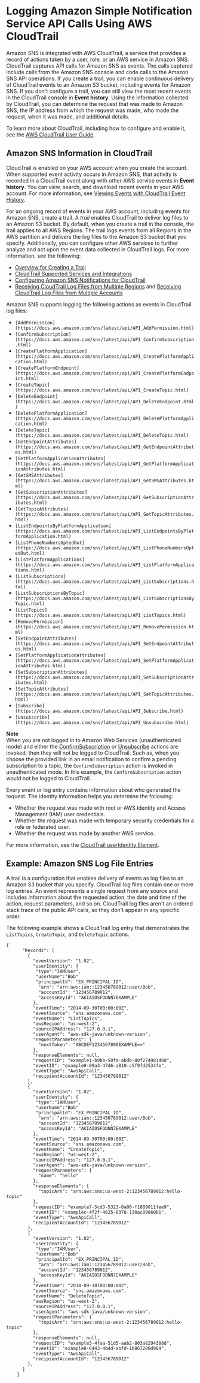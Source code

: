 # Logging Amazon Simple Notification Service API Calls Using AWS CloudTrail<a name="sns-logging-using-cloudtrail"></a>

Amazon SNS is integrated with AWS CloudTrail, a service that provides a record of actions taken by a user, role, or an AWS service in Amazon SNS\. CloudTrail captures API calls for Amazon SNS as events\. The calls captured include calls from the Amazon SNS console and code calls to the Amazon SNS API operations\. If you create a trail, you can enable continuous delivery of CloudTrail events to an Amazon S3 bucket, including events for Amazon SNS\. If you don't configure a trail, you can still view the most recent events in the CloudTrail console in **Event history**\. Using the information collected by CloudTrail, you can determine the request that was made to Amazon SNS, the IP address from which the request was made, who made the request, when it was made, and additional details\. 

To learn more about CloudTrail, including how to configure and enable it, see the [AWS CloudTrail User Guide](https://docs.aws.amazon.com/awscloudtrail/latest/userguide/)\.

## Amazon SNS Information in CloudTrail<a name="sns-info-in-cloudtrail"></a>

CloudTrail is enabled on your AWS account when you create the account\. When supported event activity occurs in Amazon SNS, that activity is recorded in a CloudTrail event along with other AWS service events in **Event history**\. You can view, search, and download recent events in your AWS account\. For more information, see [Viewing Events with CloudTrail Event History](https://docs.aws.amazon.com/awscloudtrail/latest/userguide/view-cloudtrail-events.html)\. 

For an ongoing record of events in your AWS account, including events for Amazon SNS, create a trail\. A *trail* enables CloudTrail to deliver log files to an Amazon S3 bucket\. By default, when you create a trail in the console, the trail applies to all AWS Regions\. The trail logs events from all Regions in the AWS partition and delivers the log files to the Amazon S3 bucket that you specify\. Additionally, you can configure other AWS services to further analyze and act upon the event data collected in CloudTrail logs\. For more information, see the following: 
+ [Overview for Creating a Trail](https://docs.aws.amazon.com/awscloudtrail/latest/userguide/cloudtrail-create-and-update-a-trail.html)
+ [CloudTrail Supported Services and Integrations](https://docs.aws.amazon.com/awscloudtrail/latest/userguide/cloudtrail-aws-service-specific-topics.html#cloudtrail-aws-service-specific-topics-integrations)
+ [Configuring Amazon SNS Notifications for CloudTrail](https://docs.aws.amazon.com/awscloudtrail/latest/userguide/getting_notifications_top_level.html)
+ [Receiving CloudTrail Log Files from Multiple Regions](https://docs.aws.amazon.com/awscloudtrail/latest/userguide/receive-cloudtrail-log-files-from-multiple-regions.html) and [Receiving CloudTrail Log Files from Multiple Accounts](https://docs.aws.amazon.com/awscloudtrail/latest/userguide/cloudtrail-receive-logs-from-multiple-accounts.html)

Amazon SNS supports logging the following actions as events in CloudTrail log files:
+ `[AddPermission](https://docs.aws.amazon.com/sns/latest/api/API_AddPermission.html)`
+ `[ConfirmSubscription](https://docs.aws.amazon.com/sns/latest/api/API_ConfirmSubscription.html)`
+ `[CreatePlatformApplication](https://docs.aws.amazon.com/sns/latest/api/API_CreatePlatformApplication.html)`
+ `[CreatePlatformEndpoint](https://docs.aws.amazon.com/sns/latest/api/API_CreatePlatformEndpoint.html)`
+ `[CreateTopic](https://docs.aws.amazon.com/sns/latest/api/API_CreateTopic.html)`
+ `[DeleteEndpoint](https://docs.aws.amazon.com/sns/latest/api/API_DeleteEndpoint.html)`
+ `[DeletePlatformApplication](https://docs.aws.amazon.com/sns/latest/api/API_DeletePlatformApplication.html)`
+ `[DeleteTopic](https://docs.aws.amazon.com/sns/latest/api/API_DeleteTopic.html)`
+ `[GetEndpointAttributes](https://docs.aws.amazon.com/sns/latest/api/API_GetEndpointAttributes.html)`
+ `[GetPlatformApplicationAttributes](https://docs.aws.amazon.com/sns/latest/api/API_GetPlatformApplicationAttributes.html)`
+ `[GetSMSAttributes](https://docs.aws.amazon.com/sns/latest/api/API_GetSMSAttributes.html)`
+ `[GetSubscriptionAttributes](https://docs.aws.amazon.com/sns/latest/api/API_GetSubscriptionAttributes.html)`
+ `[GetTopicAttributes](https://docs.aws.amazon.com/sns/latest/api/API_GetTopicAttributes.html)`
+ `[ListEndpointsByPlatformApplication](https://docs.aws.amazon.com/sns/latest/api/API_ListEndpointsByPlatformApplication.html)`
+ `[ListPhoneNumbersOptedOut](https://docs.aws.amazon.com/sns/latest/api/API_ListPhoneNumbersOptedOut.html)`
+ `[ListPlatformApplications](https://docs.aws.amazon.com/sns/latest/api/API_ListPlatformApplications.html)`
+ `[ListSubscriptions](https://docs.aws.amazon.com/sns/latest/api/API_ListSubscriptions.html)`
+ `[ListSubscriptionsByTopic](https://docs.aws.amazon.com/sns/latest/api/API_ListSubscriptionsByTopic.html)`
+ `[ListTopics](https://docs.aws.amazon.com/sns/latest/api/API_ListTopics.html)`
+ `[RemovePermission](https://docs.aws.amazon.com/sns/latest/api/API_RemovePermission.html)`
+ `[SetEndpointAttributes](https://docs.aws.amazon.com/sns/latest/api/API_SetEndpointAttributes.html)`
+ `[SetPlatformApplicationAttributes](https://docs.aws.amazon.com/sns/latest/api/API_SetPlatformApplicationAttributes.html)`
+ `[SetSubscriptionAttributes](https://docs.aws.amazon.com/sns/latest/api/API_SetSubscriptionAttributes.html)`
+ `[SetTopicAttributes](https://docs.aws.amazon.com/sns/latest/api/API_SetTopicAttributes.html)`
+ `[Subscribe](https://docs.aws.amazon.com/sns/latest/api/API_Subscribe.html)`
+ `[Unsubscribe](https://docs.aws.amazon.com/sns/latest/api/API_Unsubscribe.html)`

**Note**  
When you are not logged in to Amazon Web Services \(unauthenticated mode\) and either the [ConfirmSubscription](https://docs.aws.amazon.com/sns/latest/api/API_ConfirmSubscription.html) or [Unsubscribe](https://docs.aws.amazon.com/sns/latest/api/API_Unsubscribe.html) actions are invoked, then they will not be logged to CloudTrail\. Such as, when you choose the provided link in an email notification to confirm a pending subscription to a topic, the `ConfirmSubscription` action is invoked in unauthenticated mode\. In this example, the `ConfirmSubscription` action would not be logged to CloudTrail\.

Every event or log entry contains information about who generated the request\. The identity information helps you determine the following: 
+ Whether the request was made with root or AWS Identity and Access Management \(IAM\) user credentials\.
+ Whether the request was made with temporary security credentials for a role or federated user\.
+ Whether the request was made by another AWS service\.

For more information, see the [CloudTrail userIdentity Element](https://docs.aws.amazon.com/awscloudtrail/latest/userguide/cloudtrail-event-reference-user-identity.html)\.

## Example: Amazon SNS Log File Entries<a name="understanding-service-name-entries"></a>

 A trail is a configuration that enables delivery of events as log files to an Amazon S3 bucket that you specify\. CloudTrail log files contain one or more log entries\. An event represents a single request from any source and includes information about the requested action, the date and time of the action, request parameters, and so on\. CloudTrail log files aren't an ordered stack trace of the public API calls, so they don't appear in any specific order\.

The following example shows a CloudTrail log entry that demonstrates the `ListTopics`, `CreateTopic`, and `DeleteTopic` actions\.

```
{
      "Records": [
        {
          "eventVersion": "1.02",
          "userIdentity": {
           "type":"IAMUser",
           "userName":"Bob"
           "principalId": "EX_PRINCIPAL_ID",
            "arn": "arn:aws:iam::123456789012:user/Bob",
            "accountId": "123456789012",
            "accessKeyId": "AKIAIOSFODNN7EXAMPLE"
          },
          "eventTime": "2014-09-30T00:00:00Z",
          "eventSource": "sns.amazonaws.com",
          "eventName": "ListTopics",
          "awsRegion": "us-west-2",
          "sourceIPAddress": "127.0.0.1",
          "userAgent": "aws-sdk-java/unknown-version",
          "requestParameters": {
            "nextToken": "ABCDEF1234567890EXAMPLE=="
          },
          "responseElements": null,
          "requestID": "example1-b9bb-50fa-abdb-80f274981d60",
          "eventID": "example0-09a3-47d6-a810-c5f9fd2534fe",
          "eventType": "AwsApiCall",
          "recipientAccountId": "123456789012"
        },
        {
          "eventVersion": "1.02",
          "userIdentity": {
           "type":"IAMUser",
           "userName":"Bob"
           "principalId": "EX_PRINCIPAL_ID",
            "arn": "arn:aws:iam::123456789012:user/Bob",
            "accountId": "123456789012",
            "accessKeyId": "AKIAIOSFODNN7EXAMPLE"
          },
          "eventTime": "2014-09-30T00:00:00Z",
          "eventSource": "sns.amazonaws.com",
          "eventName": "CreateTopic",
          "awsRegion": "us-west-2",
          "sourceIPAddress": "127.0.0.1",
          "userAgent": "aws-sdk-java/unknown-version",
          "requestParameters": {
            "name": "hello"
          },
          "responseElements": {
            "topicArn": "arn:aws:sns:us-west-2:123456789012:hello-topic"
          },
          "requestID": "example7-5cd3-5323-8a00-f1889011fee9",
          "eventID": "examplec-4f2f-4625-8378-130ac89660b1",
          "eventType": "AwsApiCall",
          "recipientAccountId": "123456789012"
        },
        {
          "eventVersion": "1.02",
          "userIdentity": {
           "type":"IAMUser",
           "userName":"Bob"
           "principalId": "EX_PRINCIPAL_ID",
            "arn": "arn:aws:iam::123456789012:user/Bob",
            "accountId": "123456789012",
            "accessKeyId": "AKIAIOSFODNN7EXAMPLE"
          },
          "eventTime": "2014-09-30T00:00:00Z",
          "eventSource": "sns.amazonaws.com",
          "eventName": "DeleteTopic",
          "awsRegion": "us-west-2",
          "sourceIPAddress": "127.0.0.1",
          "userAgent": "aws-sdk-java/unknown-version",
          "requestParameters": {
            "topicArn": "arn:aws:sns:us-west-2:123456789012:hello-topic"
          },
          "responseElements": null,
          "requestID": "example5-4faa-51d5-aab2-803a8294388d",
          "eventID": "example8-6443-4b4d-abfd-1b867280d964",
          "eventType": "AwsApiCall",
          "recipientAccountId": "123456789012"
        },
      ]
    }
```